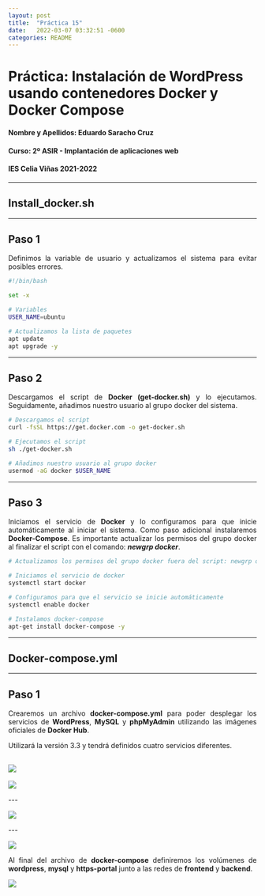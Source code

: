 ```yaml
---
layout: post
title:  "Práctica 15"
date:   2022-03-07 03:32:51 -0600
categories: README
---
```


# Práctica: Instalación de WordPress usando contenedores Docker y Docker Compose

#### Nombre y Apellidos: Eduardo Saracho Cruz
#### Curso: 2º ASIR - Implantación de aplicaciones web
#### IES Celia Viñas 2021-2022
---
## **Install_docker.sh**
---
## Paso 1
<p style='text-align: justify;'>Definimos la variable de usuario y actualizamos el sistema para evitar posibles errores.</p>

```bash
#!/bin/bash

set -x

# Variables
USER_NAME=ubuntu

# Actualizamos la lista de paquetes
apt update
apt upgrade -y
```
---
## Paso 2
<p style='text-align: justify;'>Descargamos el script de <b>Docker (get-docker.sh)</b> y lo ejecutamos. Seguidamente, añadimos nuestro usuario al grupo docker del sistema.</p>

```bash
# Descargamos el script
curl -fsSL https://get.docker.com -o get-docker.sh

# Ejecutamos el script
sh ./get-docker.sh

# Añadimos nuestro usuario al grupo docker 
usermod -aG docker $USER_NAME
```
---
## Paso 3
<p style='text-align: justify;'>Iniciamos el servicio de <b>Docker</b> y lo configuramos para que inicie automáticamente al iniciar el sistema. Como paso adicional instalaremos <b>Docker-Compose</b>. Es importante actualizar los permisos del grupo docker al finalizar el script con el comando: <b><i>newgrp docker</i></b>.</p>

```bash
# Actualizamos los permisos del grupo docker fuera del script: newgrp docker

# Iniciamos el servicio de docker
systemctl start docker

# Configuramos para que el servicio se inicie automáticamente
systemctl enable docker

# Instalamos docker-compose
apt-get install docker-compose -y
```
---
## **Docker-compose.yml**
---
## Paso 1
<p style='text-align: justify;'>Crearemos un archivo <b>docker-compose.yml</b> para poder desplegar los servicios de <b>WordPress</b>, <b>MySQL</b> y <b>phpMyAdmin</b> utilizando las imágenes oficiales de <b>Docker Hub</b>.</p>
<p style='text-align: justify;'>Utilizará la versión 3.3 y tendrá definidos cuatro servicios diferentes.</p>

![]({{site.url}}/docs/images/wordpress.png)
---

<p><img src="https://eduardosaracho.github.io/images/mysql.png"></p>
---

<p><img src="https://eduardosaracho.github.io/images/phpmyadmin.png"></p>
---

<p><img src="https://eduardosaracho.github.io/images/https-portal.png"></p>
<p style='text-align: justify;'>Al final del archivo de <b>docker-compose</b> definiremos los volúmenes de <b>wordpress</b>, <b>mysql</b> y <b>https-portal</b> junto a las redes de <b>frontend</b> y <b>backend</b>.</p>
<p><img src="https://eduardosaracho.github.io/images/volumes-network.png"></p>

